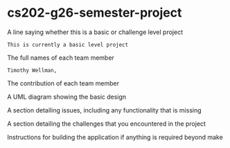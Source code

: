 # cs202-g26-semester-project

A line saying whether this is a basic or challenge level project
    
	This is currently a basic level project


The full names of each team member
	
	Timothy Wellman, 
    
	
The contribution of each team member
	
	
	
	
	
A UML diagram showing the basic design





A section detailing issues, including any functionality that is missing




A section detailing the challenges that you encountered in the project




Instructions for building the application if anything is required beyond make




